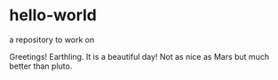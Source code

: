 # hello-world
a repository to work on

Greetings! Earthling.
It is a beautiful day!
Not as nice as Mars but much better than pluto.
